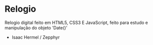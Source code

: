 # Relogio
  Relogio digital feito em HTML5, CSS3 E JavaScript, feito para estudo e manipulação do objeto 'Date()'
  
  - Isaac Hermel / Zepphyr
